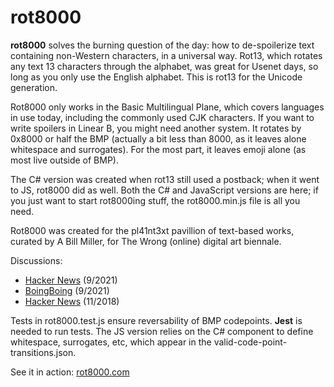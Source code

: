 # rot8000

**rot8000** solves the burning question of the day: how to de-spoilerize text containing non-Western characters, in a universal way. Rot13, which rotates any text 13 characters through the alphabet, was great for Usenet days, so long as you only use the English alphabet. This is rot13 for the Unicode generation.

Rot8000 only works in the Basic Multilingual Plane, which covers languages in use today, including the commonly used CJK characters. If you want to write spoilers in Linear B, you might need another system. It rotates by 0x8000 or half the BMP (actually a bit less than 8000, as it leaves alone whitespace and surrogates). For the most part, it leaves emoji alone (as most live outside of BMP).

The C# version was created when rot13 still used a postback; when it went to JS, rot8000 did as well. Both the C# and JavaScript versions are here; if you just want to start rot8000ing stuff, the rot8000.min.js file is all you need.

Rot8000 was created for the pl41nt3xt pavillion of text-based works, curated by A Bill Miller, for The Wrong (online) digital art biennale.

Discussions:
* [Hacker News](https://news.ycombinator.com/item?id=28615855) (9/2021) 
* [BoingBoing](https://boingboing.net/2021/09/22/the-rot8000-cipher-for-when-rot13-just-isnt-enough-letters.html) (9/2021)
* [Hacker News](https://news.ycombinator.com/item?id=18495518) (11/2018)

Tests in rot8000.test.js ensure reversability of BMP codepoints. **Jest** is needed to run tests. The JS version relies on the C# component to define whitespace, surrogates, etc, which appear in the valid-code-point-transitions.json.

See it in action: [rot8000.com](http://rot8000.com )
